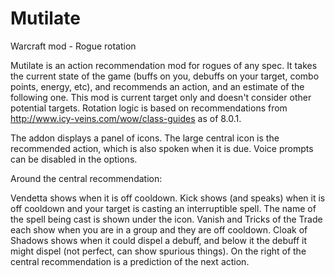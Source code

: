 # Mutilate
Warcraft mod - Rogue rotation

Mutilate is an action recommendation mod for rogues of any spec. It takes the current state of the game (buffs on you, debuffs on your target, combo points, energy, etc), and recommends an action, and an estimate of the following one. This mod is current target only and doesn't consider other potential targets. Rotation logic is based on recommendations from http://www.icy-veins.com/wow/class-guides as of 8.0.1.

The addon displays a panel of icons. The large central icon is the recommended action, which is also spoken when it is due. Voice prompts can be disabled in the options.

Around the central recommendation:

Vendetta shows when it is off cooldown.
Kick shows (and speaks) when it is off cooldown and your target is casting an interruptible spell. The name of the spell being cast is shown under the icon.
Vanish and Tricks of the Trade each show when you are in a group and they are off cooldown.
Cloak of Shadows shows when it could dispel a debuff, and below it the debuff it might dispel (not perfect, can show spurious things).
On the right of the central recommendation is a prediction of the next action.
